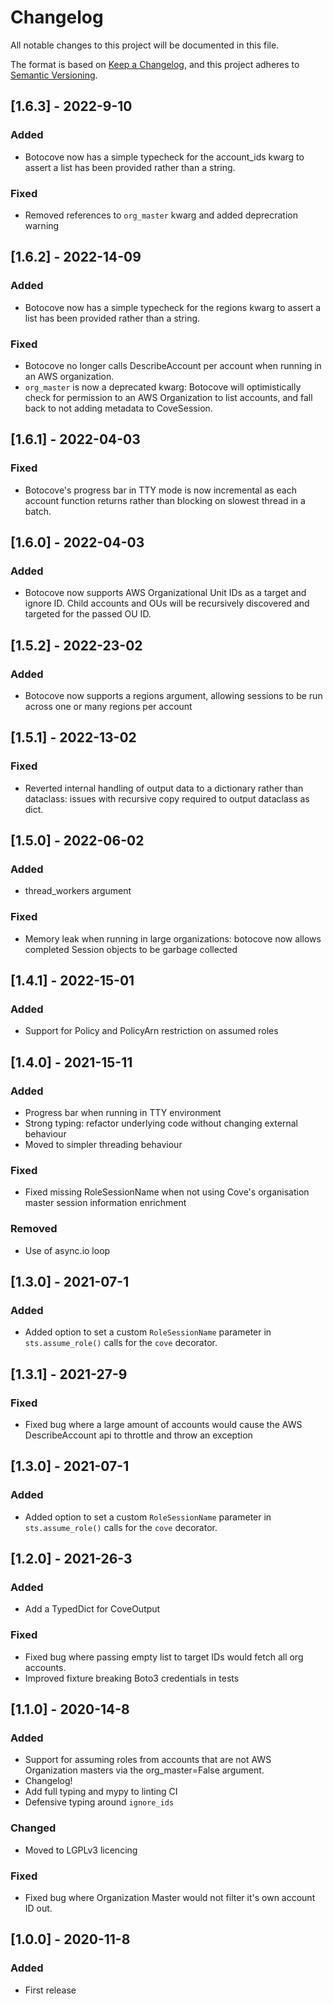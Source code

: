 <!-- markdownlint-disable MD024 -->

# Changelog

All notable changes to this project will be documented in this file.

The format is based on [Keep a Changelog](https://keepachangelog.com/en/1.0.0/),
and this project adheres to [Semantic Versioning](https://semver.org/spec/v2.0.0.html).

## [1.6.3] - 2022-9-10

### Added

- Botocove now has a simple typecheck for the account_ids kwarg to assert a list
  has been provided rather than a string.

### Fixed

- Removed references to `org_master` kwarg and added deprecration warning

## [1.6.2] - 2022-14-09

### Added

- Botocove now has a simple typecheck for the regions kwarg to assert a list
  has been provided rather than a string.

### Fixed

- Botocove no longer calls DescribeAccount per account when running in an AWS
  organization.
- `org_master` is now a deprecated kwarg: Botocove will optimistically check for
  permission
  to an AWS Organization to list accounts, and fall back to not adding metadata to
  CoveSession.

## [1.6.1] - 2022-04-03

### Fixed

- Botocove's progress bar in TTY mode is now incremental as each account function
  returns rather than blocking on slowest thread in a batch.

## [1.6.0] - 2022-04-03

### Added

- Botocove now supports AWS Organizational Unit IDs as a target and ignore ID. Child
  accounts and OUs will be recursively discovered and targeted for the passed OU
  ID.

## [1.5.2] - 2022-23-02

### Added

- Botocove now supports a regions argument, allowing sessions to be run across
  one or many regions per account

## [1.5.1] - 2022-13-02

### Fixed

- Reverted internal handling of output data to a dictionary rather than dataclass:
  issues with recursive copy required to output dataclass as dict.

## [1.5.0] - 2022-06-02

### Added

- thread_workers argument

### Fixed

- Memory leak when running in large organizations: botocove now allows
  completed Session objects to be garbage collected

## [1.4.1] - 2022-15-01

### Added

- Support for Policy and PolicyArn restriction on assumed roles

## [1.4.0] - 2021-15-11

### Added

- Progress bar when running in TTY environment
- Strong typing: refactor underlying code without changing external behaviour
- Moved to simpler threading behaviour

### Fixed

- Fixed missing RoleSessionName when not using Cove's organisation master
  session information enrichment

### Removed

- Use of async.io loop

## [1.3.0] - 2021-07-1

### Added

- Added option to set a custom `RoleSessionName` parameter in
  `sts.assume_role()` calls for the `cove` decorator.

## [1.3.1] - 2021-27-9

### Fixed

- Fixed bug where a large amount of accounts would cause the AWS DescribeAccount
  api to throttle and throw an exception

## [1.3.0] - 2021-07-1

### Added

- Added option to set a custom `RoleSessionName` parameter in
  `sts.assume_role()` calls for the `cove` decorator.

## [1.2.0] - 2021-26-3

### Added

- Add a TypedDict for CoveOutput

### Fixed

- Fixed bug where passing empty list to target IDs would fetch all org accounts.
- Improved fixture breaking Boto3 credentials in tests

## [1.1.0] - 2020-14-8

### Added

- Support for assuming roles from accounts that are not AWS Organization masters
  via the org_master=False argument.
- Changelog!
- Add full typing and mypy to linting CI
- Defensive typing around `ignore_ids`

### Changed

- Moved to LGPLv3 licencing

### Fixed

- Fixed bug where Organization Master would not filter it's own account ID out.

## [1.0.0] - 2020-11-8

### Added

- First release
